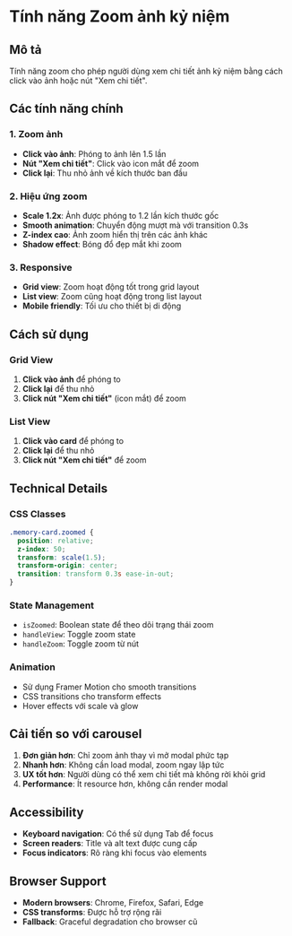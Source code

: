 # Tính năng Zoom ảnh kỷ niệm

## Mô tả
Tính năng zoom cho phép người dùng xem chi tiết ảnh kỷ niệm bằng cách click vào ảnh hoặc nút "Xem chi tiết".

## Các tính năng chính

### 1. Zoom ảnh
- **Click vào ảnh**: Phóng to ảnh lên 1.5 lần
- **Nút "Xem chi tiết"**: Click vào icon mắt để zoom
- **Click lại**: Thu nhỏ ảnh về kích thước ban đầu

### 2. Hiệu ứng zoom
- **Scale 1.2x**: Ảnh được phóng to 1.2 lần kích thước gốc
- **Smooth animation**: Chuyển động mượt mà với transition 0.3s
- **Z-index cao**: Ảnh zoom hiển thị trên các ảnh khác
- **Shadow effect**: Bóng đổ đẹp mắt khi zoom

### 3. Responsive
- **Grid view**: Zoom hoạt động tốt trong grid layout
- **List view**: Zoom cũng hoạt động trong list layout
- **Mobile friendly**: Tối ưu cho thiết bị di động

## Cách sử dụng

### Grid View
1. **Click vào ảnh** để phóng to
2. **Click lại** để thu nhỏ
3. **Click nút "Xem chi tiết"** (icon mắt) để zoom

### List View
1. **Click vào card** để phóng to
2. **Click lại** để thu nhỏ
3. **Click nút "Xem chi tiết"** để zoom

## Technical Details

### CSS Classes
```css
.memory-card.zoomed {
  position: relative;
  z-index: 50;
  transform: scale(1.5);
  transform-origin: center;
  transition: transform 0.3s ease-in-out;
}
```

### State Management
- `isZoomed`: Boolean state để theo dõi trạng thái zoom
- `handleView`: Toggle zoom state
- `handleZoom`: Toggle zoom từ nút

### Animation
- Sử dụng Framer Motion cho smooth transitions
- CSS transitions cho transform effects
- Hover effects với scale và glow

## Cải tiến so với carousel

1. **Đơn giản hơn**: Chỉ zoom ảnh thay vì mở modal phức tạp
2. **Nhanh hơn**: Không cần load modal, zoom ngay lập tức
3. **UX tốt hơn**: Người dùng có thể xem chi tiết mà không rời khỏi grid
4. **Performance**: Ít resource hơn, không cần render modal

## Accessibility

- **Keyboard navigation**: Có thể sử dụng Tab để focus
- **Screen readers**: Title và alt text được cung cấp
- **Focus indicators**: Rõ ràng khi focus vào elements

## Browser Support

- **Modern browsers**: Chrome, Firefox, Safari, Edge
- **CSS transforms**: Được hỗ trợ rộng rãi
- **Fallback**: Graceful degradation cho browser cũ 